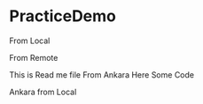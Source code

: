 # PracticeDemo

From Local 





From Remote

This is Read me file
From Ankara
Here Some Code


Ankara from Local
